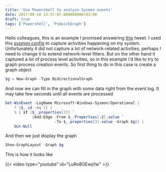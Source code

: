```yaml
---
title: 'Use Powershell to analyze Sysmon events'
date: 2017-08-10 13:37:07.000000000+03:00
draft: true
tags: ['Powershell', 'PsQuickGraph']
---
```


Hello colleagues, this is an example I promised answering [this](https://twitter.com/cyb3rops/status/895024725730238464) tweet. I used this [sysmon config](https://github.com/SwiftOnSecurity/sysmon-config) to capture activities happening on my system. Unfortunately it did not capture a lot of network-related activities, perhaps I need to change it to extend network-level filters. But on the other hand it captured a lot of process level activities, so in this example i'd like to try to graph process creation events.
So first thing to do in this case is create a graph object

```powershell
$g = New-Graph -Type BidirectionalGraph
```

And now we can fill in the graph with some data right from the event log. It may take few seconds until all events are processed

```powershell
Get-WinEvent -LogName Microsoft-Windows-Sysmon/Operational | 
    ? {$_.id -eq 1} | 
    % { if ($_.properties[3]) `
            {Add-Edge -From $_.Properties[-2].value `
                      -To $_.properties[3].value -Graph $g}} | 
    Out-Null
```


And then we just display the graph

```powershell
Show-GraphLayout -Graph $g
```

This is how it looks like

{{< video type="youtube" id="LuRo8GEwp1w" >}}